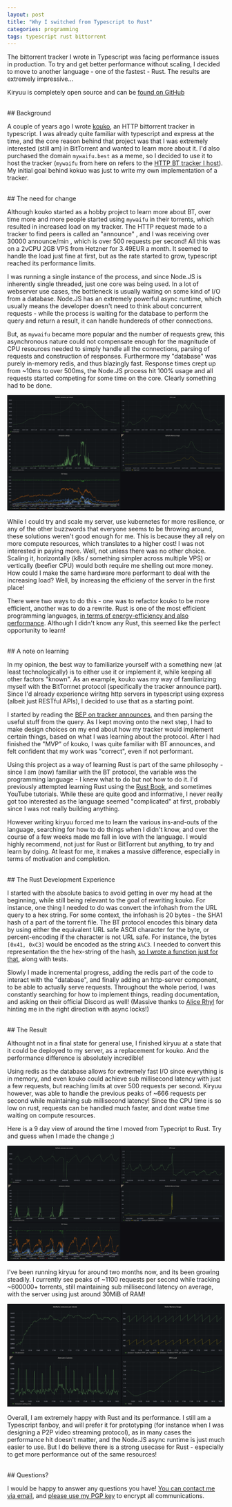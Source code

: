 ```yaml
---
layout: post
title: "Why I switched from Typescript to Rust"
categories: programming
tags: typescript rust bittorrent
---
```


The bittorrent tracker I wrote in Typescript was facing performance issues in production. To try and get better performance without scaling, I decided to move to another language - one of the fastest - Rust. The results are extremely impressive...

Kiryuu is completely open source and can be [found on GitHub](https://github.com/ckcr4lyf/kiryuu)

<br />
## Background

A couple of years ago I wrote [kouko](https://github.com/ckcr4lyf/kouko), an HTTP bittorrent tracker in typescript. I was already quite familiar with typescript and express at the time, and the core reason behind that project was that I was extremely interested (still am) in BitTorrent and wanted to learn more about it. I'd also purchased the domain `mywaifu.best` as a meme, so I decided to use it to host the tracker (`mywaifu` from here on refers to the [HTTP BT tracker I host](https://tracker.mywaifu.best/)). My initial goal behind kokuo was just to write my own implementation of a tracker.

<br />
## The need for change

Although kouko started as a hobby project to learn more about BT, over time more and more people started using `mywaifu` in their torrents, which resulted in increased load on my tracker. The HTTP request made to a tracker to find peers is called an "announce" , and I was receiving over 30000 announce/min , which is over 500 requests per second! All this was on a 2vCPU 2GB VPS from Hetzner for 3.49EUR a month. It seemed to handle the load just fine at first, but as the rate started to grow, typescript reached its performance limits. 

I was running a single instance of the process, and since Node.JS is inherently single threaded, just one core was being used. In a lot of webserver use cases, the bottleneck is usually waiting on some kind of I/O from a database. Node.JS has an extremely powerful async runtime, which usually means the developer doesn't need to think about concurrent requests - while the process is waiting for the database to perform the query and return a result, it can handle hundereds of other connections.

But, as `mywaifu` became more popular and the number of requests grew, this asynchronous nature could not compensate enough for the magnitude of CPU resources needed to simply handle all the connections, parsing of requests and construction of responses. Furthermore my "database" was purely in-memory redis, and thus blazingly fast. Response times crept up from ~10ms to over 500ms, the Node.JS process hit 100% usage and all requests started competing for some time on the core. Clearly something had to be done. 

![Typescript reaching performance bottleneck on CPU](/assets/images/rust/ts-problem.png)

While I could try and scale my server, use kubernetes for more resilience, or any of the other buzzwords that everyone seems to be throwing around, these solutions weren't good enough for me. This is because they all rely on more compute resources, which translates to a higher cost! I was not interested in paying more. Well, not unless there was no other choice. Scaling it, horizontally (k8s / something simpler across multiple VPS) or vertically (beefier CPU) would both require me shelling out more money. How could I make the same hardware more performant to deal with the increasing load? Well, by increasing the efficieny of the server in the first place! 

There were two ways to do this - one was to refactor kouko to be more efficient, another was to do a rewrite. Rust is one of the most efficient programming languages, [in terms of energy-efficiency and also performance](https://greenlab.di.uminho.pt/wp-content/uploads/2017/10/sleFinal.pdf). Although I didn't know any Rust, this seemed like the perfect opportunity to learn!


<br />
## A note on learning

In my opinion, the best way to familiarize yourself with a something new (at least technologically) is to either use it or implement it, while keeping all other factors "known". As an example, kouko was my way of familiarizing myself with the BitTorrnet protocol (specifically the tracker announce part). Since I'd already experience wiritng http servers in typescript using express (albeit just RESTful APIs), I decided to use that as a starting point. 

I started by reading the [BEP on tracker announces](http://bittorrent.org/beps/bep_0003.html), and then parsing the useful stuff from the query. As I kept moving onto the next step, I had to make design choices on my end about how my tracker would implement certain things, based on what I was learning about the protocol. After I had finished the "MVP" of kouko, I was quite familiar with BT announces, and felt confident that my work was "correct", even if not performant.

Using this project as a way of learning Rust is part of the same philosophy - since I am (now) familiar with the BT protocol, the variable was the programming language - I knew what to do but not how to do it. I'd previously attempted learning Rust using the [Rust Book](https://doc.rust-lang.org/book/), and sometimes YouTube tutorials. While these are quite good and informative, I never really got too interested as the language seemed "complicated" at first, probably since I was not really building anything. 

However writing kiryuu forced me to learn the various ins-and-outs of the language, searching for how to do things when I didn't know, and over the course of a few weeks made me fall in love with the language. I would highly recommend, not just for Rust or BitTorrent but anything, to try and learn by doing. At least for me, it makes a massive difference, especially in terms of motivation and completion.


<br />
## The Rust Development Experience

I started with the absolute basics to avoid getting in over my head at the beginning, while still being relevant to the goal of rewriting kouko. For instance, one thing I needed to do was convert the infohash from the URL query to a hex string. For some context, the infohash is 20 bytes - the SHA1 hash of a part of the torrent file. The BT protocol encodes this binary data by using either the equivalent URL safe ASCII character for the byte, or percent-encoding if the character is not URL safe. For instance, the bytes `[0x41, 0xC3]` would be encoded as the string `A%C3`. I needed to convert this representation the the hex-string of the hash, [so I wrote a function just for that](https://github.com/ckcr4lyf/kiryuu/commit/80e8c8be4031ac52f92b036d67175badc1f659f0), along with tests.

Slowly I made incremental progress, adding the redis part of the code to interact with the "database", and finally adding an http-server component, to be able to actually serve requests. Throughout the whole period, I was constantly searching for how to implement things, reading documentation, and asking on their official Discord as well! (Massive thanks to [Alice Rhyl](https://ryhl.io/) for hinting me in the right direction with async locks!)

<br />
## The Result

Althought not in a final state for general use, I finished kiryuu at a state that it could be deployed to my server, as a replacement for kouko. And the performance difference is absolutely incredible!

Using redis as the database allows for extremely fast I/O since everything is in memory, and even kouko could achieve sub millisecond latency with just a few requests, but reaching limits at over 500 requests per second. Kiryuu however, was able to handle the previous peaks of ~666 requests per second while maintaining sub millisecond latency! Since the CPU time is so low on rust, requests can be handled much faster, and dont watse time waiting on compute resources. 

Here is a 9 day view of around the time I moved from Typecript to Rust. Try and guess when I made the change ;)

![Kouko to Kiryuu](/assets/images/rust/kk-switch.png)

I've been running kiryuu for around two months now, and its been growing steadily. I currently see peaks of ~1100 requests per second while tracking ~600000+ torrents, still maintaining sub millisecond latency on average, with the server using just around 30MiB of RAM!

![Kouko Current](/assets/images/rust/kouko-current.png)

Overall, I am extremely happy with Rust and its performance. I still am a Typescript fanboy, and will prefer it for prototyping (for instance when I was designing a P2P video streaming protocol), as in many cases the performance hit doesn't matter, and the Node.JS async runtime is just much easier to use. But I do believe there is a strong usecase for Rust - especially to get more performance out of the same resources! 

<br />
## Questions?

I would be happy to answer any questions you have! <a href="mailto:poiasdpoiasd@live.com">You can contact me via email</a>, and [please use my PGP key](/assets/pgp/Raghu_Saxena_poiasdpoiasd@live.com_0x4F9DE04FEDE8031D-public.asc) to encrypt all communications.